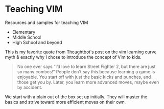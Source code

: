 Teaching VIM
============

Resources and samples for teaching VIM 

* Elementary
* Middle School
* High School and beyond


This is my favorite quote from [Thoughtbot's post](http://robots.thoughtbot.com/post/13164810557/the-vim-learning-curve-is-a-myth) on the vim learning curve myth & exactly why I chose to introduce the concept of Vim to kids. 

> No one ever says “I’d love to learn Street Fighter 2, but there are just so many combos!” People don’t say this because learning a game is enjoyable. You start off with just the basic kicks and punches, and those get you by. Later, you learn more advanced moves, maybe even by accident.

We start with a plain out of the box set up initially.  They will master the basics and strive toward more efficient moves on their own. 